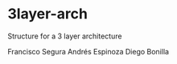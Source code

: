 # 3layer-arch
Structure for a 3 layer architecture

Francisco Segura 
Andrés Espinoza
Diego Bonilla
